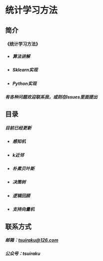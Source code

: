 # 统计学习方法

## 简介
#### 《统计学习方法》

- ##### 算法讲解

- ##### Sklearn实现

- ##### Python实现



##### 有各种问题欢迎联系我，或则在Issues里面提出

## 目录

##### 目前已经更新

- ##### 感知机

- ##### $k$近邻

- ##### 朴素贝叶斯

- ##### 决策树

- ##### 逻辑回顾

- ##### 支持向量机

## 联系方式

##### 邮箱：tsuiraku@126.com

##### 公众号：tsuiraku

